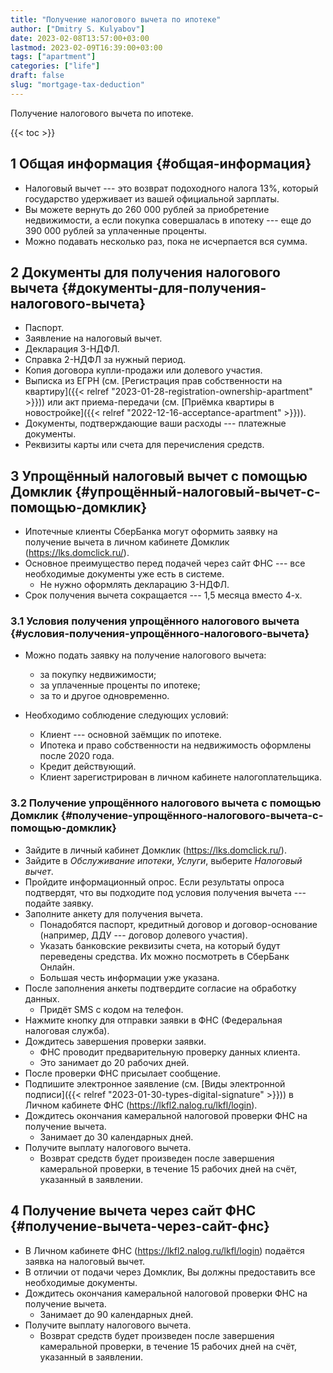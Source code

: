 ```yaml
---
title: "Получение налогового вычета по ипотеке"
author: ["Dmitry S. Kulyabov"]
date: 2023-02-08T13:57:00+03:00
lastmod: 2023-02-09T16:39:00+03:00
tags: ["apartment"]
categories: ["life"]
draft: false
slug: "mortgage-tax-deduction"
---
```


Получение налогового вычета по ипотеке.

<!--more-->

{{< toc >}}


## <span class="section-num">1</span> Общая информация {#общая-информация}

-   Налоговый вычет --- это возврат подоходного налога 13%, который государство удерживает из вашей официальной зарплаты.
-   Вы можете вернуть до 260 000 рублей за приобретение недвижимости, а если покупка совершалась в ипотеку --- еще до 390 000 рублей за уплаченные проценты.
-   Можно подавать несколько раз, пока не исчерпается вся сумма.


## <span class="section-num">2</span> Документы для получения налогового вычета {#документы-для-получения-налогового-вычета}

-   Паспорт.
-   Заявление на налоговый вычет.
-   Декларация 3-НДФЛ.
-   Справка 2-НДФЛ за нужный период.
-   Копия договора купли-продажи или долевого участия.
-   Выписка из ЕГРН (см. [Регистрация прав собственности на квартиру]({{< relref "2023-01-28-registration-ownership-apartment" >}})) или акт приема-передачи (см. [Приёмка квартиры в новостройке]({{< relref "2022-12-16-acceptance-apartment" >}})).
-   Документы, подтверждающие ваши расходы --- платежные документы.
-   Реквизиты карты или счета для перечисления средств.


## <span class="section-num">3</span> Упрощённый налоговый вычет с помощью Домклик {#упрощённый-налоговый-вычет-с-помощью-домклик}

-   Ипотечные клиенты СберБанка могут оформить заявку на получение вычета в личном кабинете Домклик (<https://lks.domclick.ru/>).
-   Основное преимущество перед подачей через сайт ФНС --- все необходимые документы уже есть в системе.
    -   Не нужно оформлять декларацию 3-НДФЛ.
-   Срок получения вычета сокращается --- 1,5 месяца вместо 4-х.


### <span class="section-num">3.1</span> Условия получения упрощённого налогового вычета {#условия-получения-упрощённого-налогового-вычета}

-   Можно подать заявку на получение налогового вычета:
    -   за покупку недвижимости;
    -   за уплаченные проценты по ипотеке;
    -   за то и другое одновременно.

-   Необходимо соблюдение следующих условий:
    -   Клиент --- основной заёмщик по ипотеке.
    -   Ипотека и право собственности на недвижимость оформлены после 2020 года.
    -   Кредит действующий.
    -   Клиент зарегистрирован в личном кабинете налогоплательщика.


### <span class="section-num">3.2</span> Получение упрощённого налогового вычета с помощью Домклик {#получение-упрощённого-налогового-вычета-с-помощью-домклик}

-   Зайдите в личный кабинет Домклик (<https://lks.domclick.ru/>).
-   Зайдите в _Обслуживание ипотеки_, _Услуги_, выберите _Налоговый вычет_.
-   Пройдите информационный опрос. Если результаты опроса подтвердят, что вы подходите под условия получения вычета --- подайте заявку.
-   Заполните анкету для получения вычета.
    -   Понадобятся паспорт, кредитный договор и договор-основание (например, ДДУ --- договор долевого участия).
    -   Указать банковские реквизиты счета, на который будут переведены средства. Их можно посмотреть в СберБанк Онлайн.
    -   Большая честь информации уже указана.
-   После заполнения анкеты подтвердите согласие на обработку данных.
    -   Придёт SMS с кодом на телефон.
-   Нажмите кнопку для отправки заявки в ФНС (Федеральная налоговая служба).
-   Дождитесь завершения проверки заявки.
    -   ФНС проводит предварительную проверку данных клиента.
    -   Это занимает до 20 рабочих дней.
-   После проверки ФНС присылает сообщение.
-   Подпишите электронное заявление  (см. [Виды электронной подписи]({{< relref "2023-01-30-types-digital-signature" >}})) в Личном кабинете ФНС (<https://lkfl2.nalog.ru/lkfl/login>).
-   Дождитесь окончания камеральной налоговой проверки ФНС на получение вычета.
    -   Занимает до 30 календарных дней.
-   Получите выплату налогового вычета.
    -   Возврат средств будет произведен после завершения камеральной проверки, в течение 15 рабочих дней на счёт, указанный в заявлении.


## <span class="section-num">4</span> Получение вычета через сайт ФНС {#получение-вычета-через-сайт-фнс}

-   В Личном кабинете ФНС (<https://lkfl2.nalog.ru/lkfl/login>) подаётся заявка на налоговый вычет.
-   В отличии от подачи через Домклик, Вы должны предоставить все необходимые документы.
-   Дождитесь окончания камеральной налоговой проверки ФНС на получение вычета.
    -   Занимает до 90 календарных дней.
-   Получите выплату налогового вычета.
    -   Возврат средств будет произведен после завершения камеральной проверки, в течение 15 рабочих дней на счёт, указанный в заявлении.
